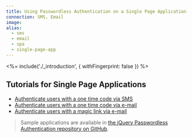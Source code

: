 ```yaml
---
title: Using Passwordless Authentication on a Single Page Application
connection: SMS, Email
image:
alias:
  - sms
  - email
  - spa
  - single-page-app
---
```


<%= include('./_introduction', { withFingerprint: false }) %>

## Tutorials for Single Page Applications

 - [Authenticate users with a one time code via SMS](spa-sms)
 - [Authenticate users with a one time code via e-mail](spa-email-code)
 - [Authenticate users with a magic link via e-mail](spa-email-link)

> Sample applications are available in [the jQuery Passwordless Authentication repository on GitHub](https://github.com/auth0/auth0-jquery-passwordless-sample).
